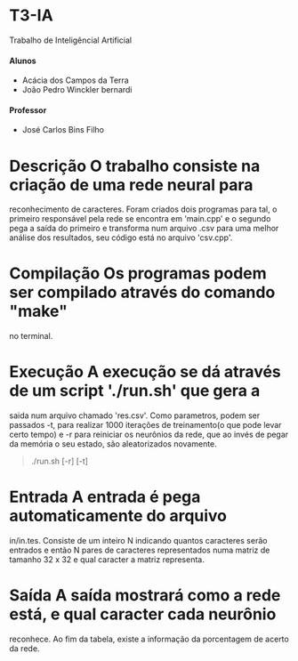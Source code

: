 # T3-IA
Trabalho de Inteligêncial Artificial

#### Alunos
  * Acácia dos Campos da Terra
  * João Pedro Winckler bernardi

#### Professor
  * José Carlos Bins Filho

# Descrição O trabalho consiste na criação de uma rede neural para
  reconhecimento de caracteres. Foram criados dois programas para tal, o
  primeiro responsável pela rede se encontra em 'main.cpp' e o segundo
  pega a saída do primeiro e transforma num arquivo .csv para uma melhor
  análise dos resultados, seu código está no arquivo 'csv.cpp'.

# Compilação Os programas podem ser compilado através do comando "make"
  no terminal.

# Execução A execução se dá através de um script './run.sh' que gera a
  saida num arquivo chamado 'res.csv'. Como parametros, podem ser
  passados -t, para realizar 1000 iterações de treinamento(o que pode
  levar certo tempo) e -r para reiniciar os neurônios da rede, que ao
  invés de pegar da memória o seu estado, são aleatorizados novamente.
  > ./run.sh [-r] [-t]

# Entrada A entrada é pega automaticamente do arquivo
  in/in.tes. Consiste de um inteiro N indicando quantos caracteres serão
  entrados e então N pares de caracteres representados numa matriz de
  tamanho 32 x 32 e qual caracter a matriz representa.

# Saída A saída mostrará como a rede está, e qual caracter cada neurônio
  reconhece. Ao fim da tabela, existe a informação da porcentagem de
  acerto da rede.
